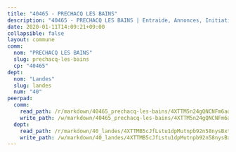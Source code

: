 ```yaml
---
title: "40465 - PRECHACQ LES BAINS"
description: "40465 - PRECHACQ LES BAINS | Entraide, Annonces, Initiatives"
date: 2020-01-11T14:09:21+09:00
collapsible: false
layout: commune
comm:
  nom: "PRECHACQ LES BAINS"
  slug: prechacq-les-bains
  cp: "40465"
dept:
  nom: "Landes"
  slug: landes
  num: "40"
peerpad:
  comm:
    read_path: /r/markdown/40465_prechacq-les-bains/4XTTM5n24gQNCNFm6adTRxAPeDWjxohq5tWZgnkW6CUEgniGo
    write_path: /w/markdown/40465_prechacq-les-bains/4XTTM5n24gQNCNFm6adTRxAPeDWjxohq5tWZgnkW6CUEgniGo-K3TgULKu5QepSp8P8zVPFBdz3cj5hoJ9a8zdRUe3wPcoFnZuAMRhNhJcXvrtbJgecyENk7sbzDsk5EtTPRHbtu3P7DeYXGqvQozC5ofy82BKhA4dy61rupVkUopSZ7qCcBNZmHqH
  dept:
    read_path: /r/markdown/40_landes/4XTTMB5cJfLstu1dpMutnpb92n58nysBxt2LvNHp8iFa2he7h
    write_path: /w/markdown/40_landes/4XTTMB5cJfLstu1dpMutnpb92n58nysBxt2LvNHp8iFa2he7h-K3TgUvrqNj5GqBsxRXbDQxXTucun7uHSVZWT5C8CgQNaESTTE4cfR63JCubPGiKkKruc9dwpRJsb8aWPbJoGCdC5JVr33cPSqpb1rkjpoPrBPEdrj3zMya2yHWSYgr5GG1nyDstK
---
```


